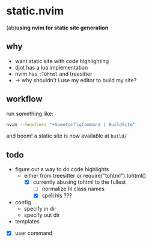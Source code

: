 # static.nvim
(ab)**using nvim for static site generation**

## why
- want static site with code highlighting
- djot has a lua implementation
- nvim has `:TOhtml` and treesitter
- -> why shouldn't I use my editor to build my site?

## workflow
run something like:
```sh
nvim --headless "+SomeConfigCommand | BuildSite"
```
and boom! a static site is now available at `build/`

## todo
- figure out a way to do code highlights
    - either from treesitter or require("tohtml").tohtml()
      - [x] currently abusing tohtml to the fullest
        - [ ] normalize hl class names
        - [x] spell hls ???
- config
    - specify in dir
    - specify out dir
- templates
- [x] user command

